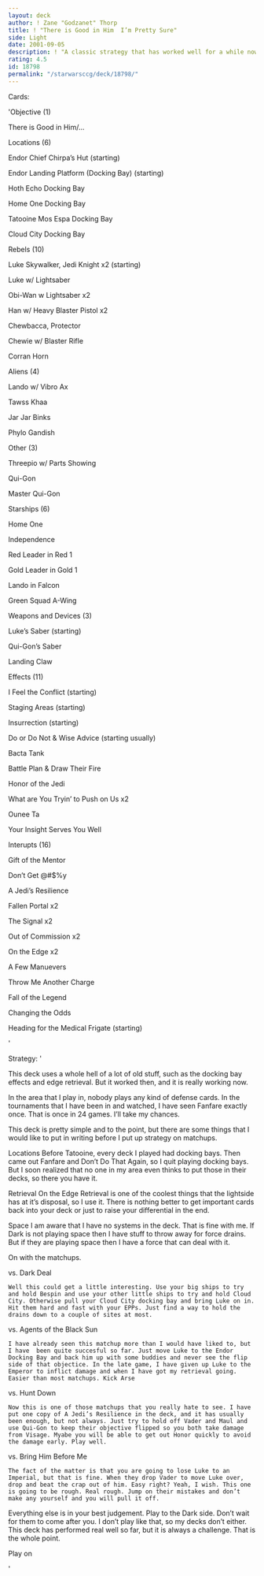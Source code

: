 ```yaml
---
layout: deck
author: ! Zane "Godzanet" Thorp
title: ! "There is Good in Him  I’m Pretty Sure"
side: Light
date: 2001-09-05
description: ! "A classic strategy that has worked well for a while now. Nothing dazzling, just something that has worked."
rating: 4.5
id: 18798
permalink: "/starwarsccg/deck/18798/"
---
```

Cards: 

'Objective (1)

There is Good in Him/...


Locations (6)

Endor Chief Chirpa’s Hut (starting)

Endor Landing Platform (Docking Bay) (starting)

Hoth Echo Docking Bay

Home One Docking Bay

Tatooine Mos Espa Docking Bay

Cloud City Docking Bay


Rebels (10)

Luke Skywalker, Jedi Knight x2 (starting)

Luke w/ Lightsaber

Obi-Wan w Lightsaber x2

Han w/ Heavy Blaster Pistol x2

Chewbacca, Protector

Chewie w/ Blaster Rifle

Corran Horn


Aliens (4)

Lando w/ Vibro Ax

Tawss Khaa

Jar Jar Binks

Phylo Gandish


Other (3)

Threepio w/ Parts Showing

Qui-Gon

Master Qui-Gon


Starships (6)

Home One

Independence

Red Leader in Red 1

Gold Leader in Gold 1

Lando in Falcon

Green Squad A-Wing


Weapons and Devices (3)

Luke’s Saber (starting)

Qui-Gon’s Saber

Landing Claw


Effects (11)

I Feel the Conflict (starting)

Staging Areas (starting)

Insurrection (starting)

Do or Do Not & Wise Advice (starting usually)

Bacta Tank

Battle Plan & Draw Their Fire

Honor of the Jedi

What are You Tryin’ to Push on Us x2

Ounee Ta

Your Insight Serves You Well


Interupts (16)

Gift of the Mentor

Don’t Get @#$%y

A Jedi’s Resilience

Fallen Portal x2

The Signal x2

Out of Commission x2

On the Edge x2

A Few Manuevers

Throw Me Another Charge

Fall of the Legend

Changing the Odds

Heading for the Medical Frigate (starting)



'

Strategy: '

This deck uses a whole hell of a lot of old stuff, such as the docking bay effects and edge retrieval. But it worked then, and it is really working now. 

In the area that I play in, nobody plays any kind of defense cards. In the tournaments that I have been in and watched, I have seen Fanfare exactly once. That is once in 24 games. I’ll take my chances.


This deck is pretty simple and to the point, but there are some things that I would like to put in writing before I put up strategy on matchups. 


Locations 
 Before Tatooine, every deck I played had docking bays. Then came out Fanfare and Don’t Do That Again, so I quit playing docking bays. But I soon realized that no one in my area even thinks to put those in their decks, so there you have it. 


Retrieval 
On the Edge Retrieval is one of the coolest things that the lightside has at it’s disposal, so I use it. There is nothing better to get important cards back into your deck or just to raise your differential in the end. 


Space 
I am aware that I have no systems in the deck. That is fine with me. If Dark is not playing space then I have stuff to throw away for force drains. But if they are playing space then I have a force that can deal with it. 



On with the matchups.


vs. Dark Deal

	Well this could get a little interesting. Use your big ships to try and hold Bespin and use your other little ships to try and hold Cloud City. Otherwise pull your Cloud City docking bay and bring Luke on in. Hit them hard and fast with your EPPs. Just find a way to hold the drains down to a couple of sites at most. 


vs. Agents of the Black Sun

	I have already seen this matchup more than I would have liked to, but I have  been quite succesful so far. Just move Luke to the Endor Docking Bay and back him up with some buddies and never see the flip side of that objectice. In the late game, I have given up Luke to the Emperor to inflict damage and when I have got my retrieval going. Easier than most matchups. Kick Arse


vs. Hunt Down

	Now this is one of those matchups that you really hate to see. I have put one copy of A Jedi’s Resilience in the deck, and it has usually been enough, but not always. Just try to hold off Vader and Maul and use Qui-Gon to keep their objective flipped so you both take damage from Visage. Myabe you will be able to get out Honor quickly to avoid the damage early. Play well.


vs. Bring Him Before Me

	The fact of the matter is that you are going to lose Luke to an Imperial, but that is fine. When they drop Vader to move Luke over, drop and beat the crap out of him. Easy right? Yeah, I wish. This one is going to be rough. Real rough. Jump on their mistakes and don’t make any yourself and you will pull it off. 


Everything else is in your best judgement. Play to the Dark side. Don’t wait for them to come after you. I don’t play like that, so my decks don’t either. This deck has performed real well so far, but it is always a challenge. That is the whole point. 


Play on

'
